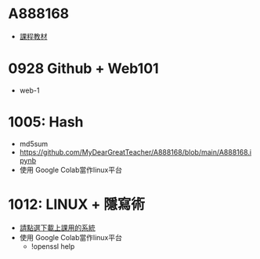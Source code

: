 # A888168
- [課程教材](https://github.com/MyDearGreatTeacher/NEW_Security_2022/tree/main/MyFirstSecurity2022)

# 0928 Github + Web101

- web-1

# 1005: Hash 
- md5sum
- https://github.com/MyDearGreatTeacher/A888168/blob/main/A888168.ipynb
- 使用 Google Colab當作linux平台


# 1012: LINUX + 隱寫術
- [請點選下載上課用的系統](https://drive.google.com/file/d/1m620Z7KAOSUOLdFH92FYLE2NINb-vJsn/view?usp=sharing)
- 使用 Google Colab當作linux平台
  - !openssl help
